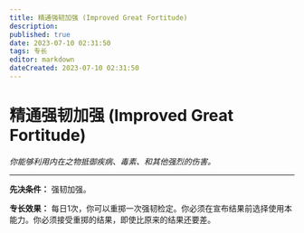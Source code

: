 ```yaml
---
title: 精通强韧加强 (Improved Great Fortitude)
description: 
published: true
date: 2023-07-10 02:31:50
tags: 专长
editor: markdown
dateCreated: 2023-07-10 02:31:50
---
```


# 精通强韧加强 (Improved Great Fortitude)

_你能够利用内在之物抵御疾病、毒素、和其他强烈的伤害。_

* * *

**先决条件：** 强韧加强。

**专长效果：** 每日1次，你可以重掷一次强韧检定。你必须在宣布结果前选择使用本能力。你必须接受重掷的结果，即使比原来的结果还要差。

